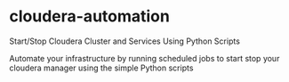 # cloudera-automation
Start/Stop Cloudera Cluster and Services Using Python Scripts

Automate your infrastructure by running scheduled jobs to start stop your cloudera manager using the simple Python scripts

